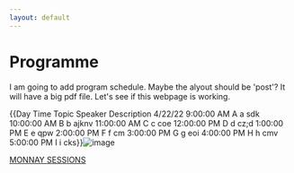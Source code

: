 ```yaml
---
layout: default
---
```


# Programme
I am going to add program schedule. Maybe the alyout should be 'post'?
It will have a big pdf file. Let's see if this webpage is working. 

{{Day	Time	Topic	Speaker	Description
4/22/22	9:00:00 AM	A	a	sdk
	10:00:00 AM	B	b	ajknv
	11:00:00 AM	C	c	coe
	12:00:00 PM	D	d	cz;d
	1:00:00 PM	E	e	qpw
	2:00:00 PM	F	f	cm
	3:00:00 PM	G	g	eoi
	4:00:00 PM	H	h	cmv
	5:00:00 PM	I	i	cks}}![image](https://user-images.githubusercontent.com/100803293/161099780-cd58f27c-90e5-4eab-80f1-e47797be7ca3.png)

[MONNAY SESSIONS](/Programme/Monday/)
